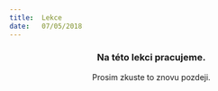 ```yaml
---
title:  Lekce
date:   07/05/2018
---
```


### <center>Na této lekci pracujeme.</center>
<center>Prosim zkuste to znovu pozdeji.</center>